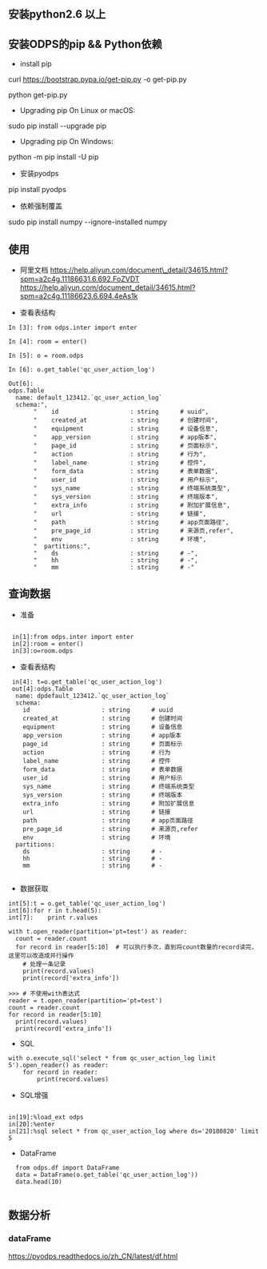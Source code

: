 ## 安装python2.6 以上

## 安装ODPS的pip && Python依赖

 * install pip

 curl https://bootstrap.pypa.io/get-pip.py -o get-pip.py

 python get-pip.py

 * Upgrading pip On Linux or macOS:

 sudo pip install --upgrade pip

 * Upgrading pip On Windows: 

 python -m pip install -U pip

 * 安装pyodps

 pip install pyodps
 
* 依赖强制覆盖

 sudo pip install numpy --ignore-installed numpy
 
## 使用

* 阿里文档
 https://help.aliyun.com/document\_detail/34615.html?spm=a2c4g.11186631.6.692.FoZVDT
 https://help.aliyun.com/document_detail/34615.html?spm=a2c4g.11186623.6.694.4eAs1k

 
* 查看表结构

```
In [3]: from odps.inter import enter

In [4]: room = enter()

In [5]: o = room.odps

In [6]: o.get_table('qc_user_action_log')

Out[6]: 
odps.Table
  name: default_123412.`qc_user_action_log`
  schema:",
       "    id                    : string      # uuid",
       "    created_at            : string      # 创建时间",
       "    equipment             : string      # 设备信息",
       "    app_version           : string      # app版本",
       "    page_id               : string      # 页面标示",
       "    action                : string      # 行为",
       "    label_name            : string      # 控件",
       "    form_data             : string      # 表单数据",
       "    user_id               : string      # 用户标示",
       "    sys_name              : string      # 终端系统类型",
       "    sys_version           : string      # 终端版本",
       "    extra_info            : string      # 附加扩展信息",
       "    url                   : string      # 链接",
       "    path                  : string      # app页面路径",
       "    pre_page_id           : string      # 来源页,refer",
       "    env                   : string      # 环境",
       "  partitions:",
       "    ds                    : string      # -",
       "    hh                    : string      # -",
       "    mm                    : string      # -"
```
## 查询数据

* 准备

```

 in[1]:from odps.inter import enter
 in[2]:room = enter()
 in[3]:o=room.odps 
```

* 查看表结构

```
 in[4]: t=o.get_table('qc_user_action_log')
 out[4]:odps.Table
  name: dpdefault_123412.`qc_user_action_log`
  schema:
    id                    : string      # uuid
    created_at            : string      # 创建时间
    equipment             : string      # 设备信息
    app_version           : string      # app版本
    page_id               : string      # 页面标示
    action                : string      # 行为
    label_name            : string      # 控件
    form_data             : string      # 表单数据
    user_id               : string      # 用户标示
    sys_name              : string      # 终端系统类型
    sys_version           : string      # 终端版本
    extra_info            : string      # 附加扩展信息
    url                   : string      # 链接
    path                  : string      # app页面路径
    pre_page_id           : string      # 来源页,refer
    env                   : string      # 环境
  partitions:
    ds                    : string      # -
    hh                    : string      # -
    mm                    : string      # -
 
```

* 数据获取

```
int[5]:t = o.get_table('qc_user_action_log')
int[6]:for r in t.head(5):
int[7]:    print r.values

with t.open_reader(partition='pt=test') as reader:
  count = reader.count
  for record in reader[5:10]  # 可以执行多次，直到将count数量的record读完，这里可以改造成并行操作
    # 处理一条记录
    print(record.values)
    print(record['extra_info'])

>>> # 不使用with表达式
reader = t.open_reader(partition='pt=test')
count = reader.count
for record in reader[5:10]
  print(record.values)
  print(record['extra_info'])

```

* SQL

```
with o.execute_sql('select * from qc_user_action_log limit 5').open_reader() as reader:
    for record in reader:
        print(record.values)

```

* SQL增强

```

in[19]:%load_ext odps
in[20]:%enter
in[21]:%sql select * from qc_user_action_log where ds='20180820' limit 5

```

* DataFrame

```
  from odps.df import DataFrame
  data = DataFrame(o.get_table('qc_user_action_log'))
  data.head(10)
  
```

## 数据分析

### dataFrame
  https://pyodps.readthedocs.io/zh_CN/latest/df.html

